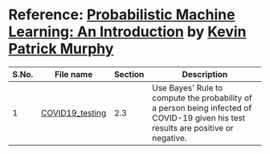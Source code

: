 # Reference: [Probabilistic Machine Learning: An Introduction](https://probml.github.io/pml-book/book1.html) by [Kevin Patrick Murphy](https://www.cs.ubc.ca/~murphyk/)

| **S.No.**| **File name** | **Section**| **Description** |
| ----|--------|------|-------------|
| 1 | [COVID19_testing](https://github.com/ruchikaverma-iitg/ML-DL-RL_Codes/blob/master/Machine_Learning/Murphy/COVID-19_testing.ipynb) | 2.3| Use Bayes' Rule to compute the probability of a person being infected of COVID-19 given his test results are positive or negative.|
